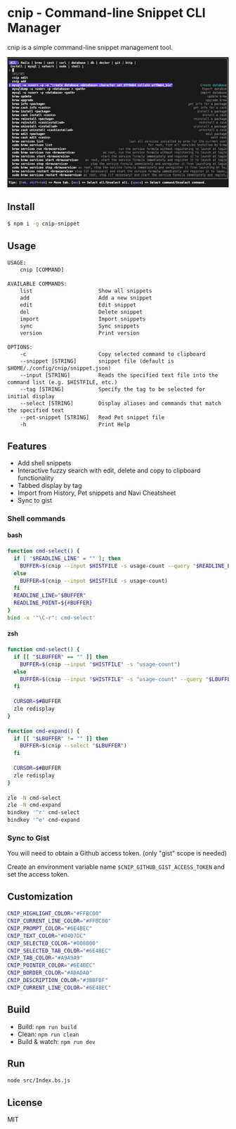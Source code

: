 # cnip - Command-line Snippet CLI Manager

cnip is a simple command-line snippet management tool.

![image](./images/cnip.png)

## Install

```bash
$ npm i -g cnip-snippet
```

## Usage

```
USAGE:
    cnip [COMMAND]

AVAILABLE COMMANDS:
    list                     Show all snippets
    add                      Add a new snippet
    edit                     Edit snippet
    del                      Delete snippet
    import                   Import snippets
    sync                     Sync snippets
    version                  Print version

OPTIONS:
    -c                       Copy selected command to clipboard
    --snippet [STRING]       snippet file (default is $HOME/./config/cnip/snippet.json)
    --input [STRING]         Reads the specified text file into the command list (e.g. $HISTFILE, etc.)
    --tag [STRING]           Specify the tag to be selected for initial display
    --select [STRING]        Display aliases and commands that match the specified text
    --pet-snippet [STRING]   Read Pet snippet file
    -h                       Print Help
```

## Features

- Add shell snippets
- Interactive fuzzy search with edit, delete and copy to clipboard functionality
- Tabbed display by tag
- Import from History, Pet snippets and Navi Cheatsheet
- Sync to gist

### Shell commands

#### bash

```bash
function cmd-select() {
  if [ "$READLINE_LINE" = "" ]; then
    BUFFER=$(cnip --input $HISTFILE -s usage-count --query "$READLINE_LINE")
  else
    BUFFER=$(cnip --input $HISTFILE -s usage-count)
  fi
  READLINE_LINE="$BUFFER"
  READLINE_POINT=${#BUFFER}
}
bind -x '"\C-r": cmd-select'
```

#### zsh

```bash
function cmd-select() {
  if [[ "$LBUFFER" == "" ]] then
    BUFFER=$(cnip --input "$HISTFILE" -s "usage-count")
  else
    BUFFER=$(cnip --input "$HISTFILE" -s "usage-count" --query "$LBUFFER")
  fi

  CURSOR=$#BUFFER
  zle redisplay
}

function cmd-expand() {
  if [[ "$LBUFFER" != "" ]] then
    BUFFER=$(cnip --select "$LBUFFER")
  fi

  CURSOR=$#BUFFER
  zle redisplay
}

zle -N cmd-select
zle -N cmd-expand
bindkey '^r' cmd-select
bindkey '^e' cmd-expand
```

### Sync to Gist

You will need to obtain a Github access token.
(only "gist" scope is needed)

Create an environment variable name `$CNIP_GITHUB_GIST_ACCESS_TOKEN` and set the access token.

## Customization

```bash
CNIP_HIGHLIGHT_COLOR="#FFBC00"
CNIP_CURRENT_LINE_COLOR="#FFBC00"
CNIP_PROMPT_COLOR="#6E4BEC"
CNIP_TEXT_COLOR="#D4D7DC"
CNIP_SELECTED_COLOR="#008000"
CNIP_SELECTED_TAB_COLOR="#6E4BEC"
CNIP_TAB_COLOR="#A9A9A9"
CNIP_POINTER_COLOR="#6E4BEC"
CNIP_BORDER_COLOR="#ADADAD"
CNIP_DESCRIPTION_COLOR="#3BBFBF"
CNIP_CURRENT_LINE_COLOR="#6E4BEC"
```

## Build

- Build: `npm run build`
- Clean: `npm run clean`
- Build & watch: `npm run dev`

## Run

```sh
node src/Index.bs.js
```

## License

MIT
